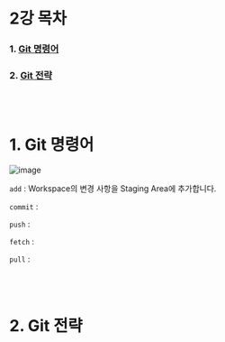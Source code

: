 <h1>2강 목차</h1>

### 1. [Git 명령어](#1-Git-명령어-1)
### 2. [Git 전략](#2-Git-전략-1)

<br><br>

<h1>1. Git 명령어</h1>
                
![image](https://github.com/JustBasicPro/Study/assets/38283489/c4de1fd9-0264-4fbc-b12a-f59b4a87bf70)

``` add ```  : Workspace의 변경 사항을 Staging Area에 추가합니다.

``` commit ```  : 

``` push ```  : 

``` fetch ```  : 

``` pull ```  : 

<br><br>

<h1>2. Git 전략</h1>

